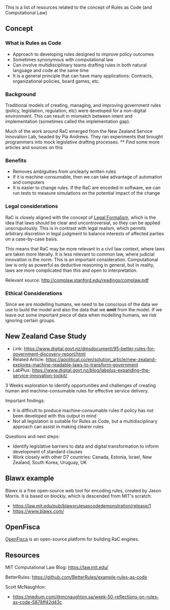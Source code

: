 This is a list of resources  related to the concept of Rules as Code (and Computational Law)

## Concept

### What is Rules as Code
- Approach to developing rules designed to improve policy outcomes
- Sometimes synonymous with computational law
- Can involve multidisciplinary teams drafting rules in both natural language and code at the same time
- It is a general principle that can have many applications: Contracts, organizational policies, board games, etc.

### Background
Traditional models of creating, managing, and improving government rules (policy, legislation, regulation, etc) were developed for a non-digital environment. This can result in mismatch between intent and implementation (sometimes called the implementation gap).

Much of the work around RaC emerged from the New Zealand Service Innovation Lab, headed by Pia Andrews. They ran experiments that brought programmers into mock legislative drafting processes.
** Find some more articles and sources on this

### Benefits
- Removes ambiguities from unclearly written rules
- If it is machine-consumable, then we can take advantage of automation and computers
- It is easier to change rules. If the RaC are encoded in software, we can run tests to measure simulations on the potential impact of the change

### Legal considerations
RaC is closely aligned with the concept of [Legal Formalism](https://en.wikipedia.org/wiki/Legal_formalism), which is the idea that laws should be clear and uncontroversial, so they can be applied unscrupulously. This is in contrast with legal realism, which permits arbitrary discretion in legal judgment to balance interests of affected parties on a case-by-case basis. 

This means that RaC may be more relevant in a civil law context, where laws are taken more literally. It is less relevant to common law, where judicial innovation is the norm. This is an important consideration. Computational law is only as powerful as deductive reasoning in general, but in reality, laws are more complicated than this and open to interpretation. 

Relevant source: http://complaw.stanford.edu/readings/complaw.pdf

### Ethical Considerations
Since we are modelling humans, we need to be conscious of the data we use to build the model and also the data that we **omit** from the model. If we leave out some important piece of data when modelling humans, we risk ignoring certain groups.

## New Zealand Case Study
- Link: https://www.digital.govt.nz/dmsdocument/95-better-rules-for-government-discovery-report/html
- Related Article: https://apolitical.co/en/solution_article/new-zealand-explores-machine-readable-laws-to-transform-government
- LabPlus: https://www.digital.govt.nz/blog/labplus-expanding-the-service-innovation-tookit/

3 Weeks exploration to identify opportunities and challenges of creating human and machine-consumable rules for effective service delivery.

Important findings:
- It is difficult to produce machine-consumable rules if policy has not been developed with this output in mind
- Not all legislation is suitable for Rules as Code, but a multidisciplinary approach can assist in making clearer rules

Questions and next steps:
- Identify legislative barriers to data and digital transformation to inform development of standard clauses
- Work closely with other D7 countries: Canada, Estonia, Israel, New Zealand, South Korea, Uruguay, UK

## Blawx example

Blawx is a free open-source web tool for encoding rules, created by Jason Morris. It is based on blockly, which is descended from MIT's scratch: 
- https://law.mit.edu/pub/blawxrulesascodedemonstration/release/1
- https://www.blawx.com/

## OpenFisca

[OpenFisca](https://github.com/codeforcanada-babel/main/wiki/openfisca) is an open-source platform for building RaC engines.


## Resources

MIT Computational Law Blog: https://law.mit.edu/

BetterRules: https://github.com/BetterRules/example-rules-as-code

Scott McNaughton:
- https://medium.com/@mcnaughton.sa/week-50-reflections-on-rules-as-code-5878ff42d43c
